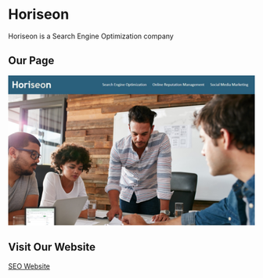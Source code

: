 # Horiseon

Horiseon is a Search Engine Optimization company
 
## Our Page
 
 <img src="./Develop/assets/images/horiseon.jpg" alt="Horiseon Website image"/>
 
## Visit Our Website
 
 [SEO Website](https://bradburr-github.github.io/SEO-Website/)
 